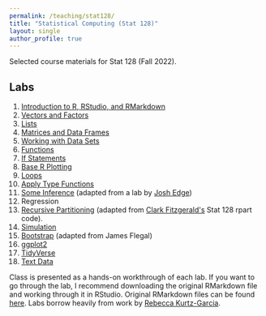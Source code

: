 ```yaml
---
permalink: /teaching/stat128/
title: "Statistical Computing (Stat 128)"
layout: single
author_profile: true
---
```


Selected course materials for Stat 128 (Fall 2022).

## Labs

1. <a href="https://lgpcappiello.github.io/teaching/stat128/rmarkdown/1-Intro-to-R.html" target="blank">Introduction to R, RStudio, and RMarkdown</a>
2. <a href="https://lgpcappiello.github.io/teaching/stat128/rmarkdown/2-Vectors.html" target="blank">Vectors and Factors</a>
3. <a href="https://lgpcappiello.github.io/teaching/stat128/rmarkdown/3-Lists.html" target="blank">Lists</a>
4. <a href="https://lgpcappiello.github.io/teaching/stat128/rmarkdown/4-Matrices.html" target="blank">Matrices and Data Frames</a>
5. <a href="https://lgpcappiello.github.io/teaching/stat128/rmarkdown/5-Data.html" target="blank">Working with Data Sets</a>
6. <a href="https://lgpcappiello.github.io/teaching/stat128/rmarkdown/6-Functions.html" target="blank">Functions</a>
7. <a href="https://lgpcappiello.github.io/teaching/stat128/rmarkdown/7-IfElse.html" target="blank">If Statements</a>
8. <a href="https://lgpcappiello.github.io/teaching/stat128/rmarkdown/8-Base-R-Plotting.html" target="blank">Base R Plotting</a>
9. <a href="https://lgpcappiello.github.io/teaching/stat128/rmarkdown/9-Loops.html" target="blank">Loops</a>
10. <a href="https://lgpcappiello.github.io/teaching/stat128/rmarkdown/10-apply.html" target="blank">Apply Type Functions</a>
11. <a href="https://lgpcappiello.github.io/teaching/stat128/rmarkdown/11-apply.html" target="blank">Some Inference</a> (adapted from a lab by <a href="https://www.joshedgemath.com/" target="blank">Josh Edge</a>)
12. Regression
13. <a href="https://lgpcappiello.github.io/teaching/stat128/rmarkdown/13-rpart.html" target="blank">Recursive Partitioning</a> (adapted from <a href="http://webpages.csus.edu/fitzgerald/" target="blank">Clark Fitzgerald's</a> Stat 128 rpart code).
14. <a href="https://lgpcappiello.github.io/teaching/stat128/rmarkdown/14-simulation.html" target="blank">Simulation</a>
15. <a href="https://lgpcappiello.github.io/teaching/stat128/rmarkdown/15-Bootstrap.html" target="blank">Bootstrap</a> (adapted from James Flegal)
16. <a href="https://lgpcappiello.github.io/teaching/stat128/rmarkdown/16-ggplot2.html" target="blank">ggplot2</a>
17. <a href="https://lgpcappiello.github.io/teaching/stat128/rmarkdown/17-tidyverse.html" target="blank">TidyVerse</a>
18. <a href="https://lgpcappiello.github.io/teaching/stat128/rmarkdown/18-textData.hml" target="blank">Text Data</a>

Class is presented as a hands-on workthrough of each lab. If you want to go through the lab, I recommend downloading the original RMarkdown file and working through it in RStudio. Original RMarkdown files can be found <a href="https://github.com/lgpcappiello/lgpcappiello.github.io/tree/master/teaching/stat128/rmarkdown" target="blank">here</a>. Labs borrow heavily from work by <a href="https://rpkgarcia.github.io/rpkgarcia/" target="blank">Rebecca Kurtz-Garcia</a>. 
